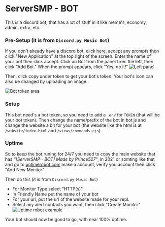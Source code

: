 # ServerSMP - BOT

This is a discord bot, that has a lot of stuff in it like meme's, economy, admin, extra, etc.

### Pre-Setup (it is from ```Discord.py Music Bot```)

If you don't already have a discord bot, click [here](https://discordapp.com/developers/), accept any prompts then click "New Application" at the top right of the screen.  Enter the name of your bot then click accept.  Click on Bot from the panel from the left, then click "Add Bot."  When the prompt appears, click "Yes, do it!"
![Left panel](https://i.imgur.com/hECJYWK.png)



Then, click copy under token to get your bot's token. Your bot's icon can also be changed by uploading an image.

![Bot token area](https://i.imgur.com/da0ktMC.png)



### Setup

This bot need's a bot token, so you need to add a ```.env``` for ```TOKEN``` (that will be your bot token). Then change the name/prefix of the bot in bot.js and change the website a bit for your bot (the website like the html is at ```/website/index.html``` and ```/views/commands.ejs```).

### Uptime

So to keep the bot runing for 24/7 you need to copy the main website that has *"[ServerSMP - BOT] Made by Prince527"*, in 2021 or somting like that and go to [uptimerobot.com](https://uptimerobot.com/) make a account, verify you account then click "Add New Monitor"

Then do this (it is from ```Discord.py Music Bot```)

+ For Monitor Type select "HTTP(s)"
+ In Friendly Name put the name of your bot
+ For your url, put the url of the website made for your repl.
+ Select any alert contacts you want, then click "Create Monitor"
![Uptime robot example](https://i.imgur.com/Qd9LXEy.png)


Your bot should now be good to go, with near 100% uptime.
